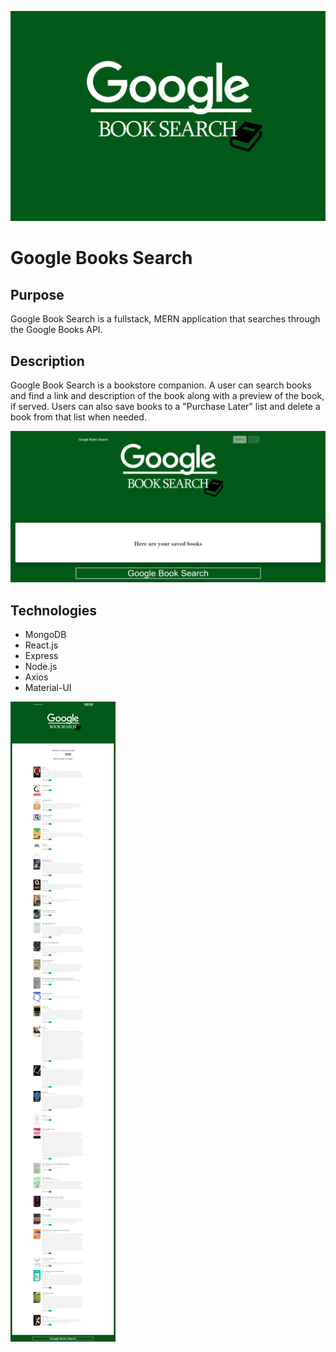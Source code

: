 ![](screenshots/google-book-search-logo.PNG.jpg)
  
# Google Books Search

## Purpose
Google Book Search is a fullstack, MERN application that searches through the Google Books API.


## Description
Google Book Search is a bookstore companion. A user can search books and find a link and description of the book along with a preview of the book, if served. Users can also save books to a "Purchase Later" list and delete a book from that list when needed.

![](screenshots/google-book-search-save.PNG)

## Technologies
* MongoDB
* React.js
* Express
* Node.js
* Axios
* Material-UI

![](screenshots/google-book-search-search.PNG)
